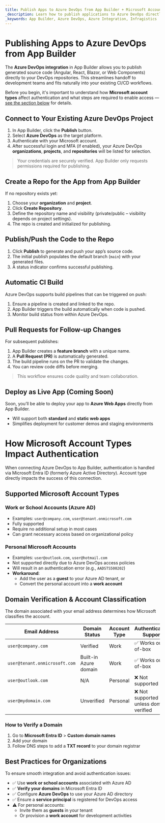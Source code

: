 ```yaml
---
title: Publish Apps to Azure DevOps from App Builder + Microsoft Account Type Requirements
_description: Learn how to publish applications to Azure DevOps directly from App Builder and understand how different Microsoft account types impact authentication and access.
_keywords: App Builder, Azure DevOps, Azure Integration, Infragistics
---
```


# Publishing Apps to Azure DevOps from App Builder

The **Azure DevOps integration** in App Builder allows you to publish generated source code (Angular, React, Blazor, or Web Components) directly to your DevOps repositories. This streamlines handoff to development teams and fits naturally into your existing CI/CD workflows.

Before you begin, it's important to understand how **Microsoft account types** affect authentication and what steps are required to enable access — [see the section below](#how-microsoft-account-types-impact-authentication) for details.

## Connect to Your Existing Azure DevOps Project

1. In App Builder, click the **Publish** button.
2. Select **Azure DevOps** as the target platform.
3. Authenticate with your Microsoft account.
4. After successful login and MFA (if enabled), your Azure DevOps **organizations**, **projects**, and **repositories** will be listed for selection.

> Your credentials are securely verified. App Builder only requests permissions required for publishing.


## Create a Repo for the App from App Builder

If no repository exists yet:

1. Choose your **organization** and **project**.
2. Click **Create Repository**.
3. Define the repository name and visibility (private/public – visibility depends on project settings).
4. The repo is created and initialized for publishing.

## Publish/Push the Code to the Repo

1. Click **Publish** to generate and push your app’s source code.
2. The initial publish populates the default branch (`main`) with your generated files.
3. A status indicator confirms successful publishing.

## Automatic CI Build

Azure DevOps supports build pipelines that can be triggered on push:

1. Ensure a pipeline is created and linked to the repo.
2. App Builder triggers the build automatically when code is pushed.
3. Monitor build status from within Azure DevOps.

## Pull Requests for Follow-up Changes

For subsequent publishes:

1. App Builder creates a **feature branch** with a unique name.
2. A **Pull Request (PR)** is automatically generated.
3. The build pipeline runs on the PR to validate the changes.
4. You can review code diffs before merging.

> This workflow ensures code quality and team collaboration.

## Deploy as Live App (Coming Soon)

Soon, you’ll be able to deploy your app to **Azure Web Apps** directly from App Builder.

- Will support both **standard** and **static web apps**
- Simplifies deployment for customer demos and staging environments

# How Microsoft Account Types Impact Authentication

When connecting Azure DevOps to App Builder, authentication is handled via Microsoft Entra ID (formerly Azure Active Directory). Account type directly impacts the success of this connection.

## Supported Microsoft Account Types

### Work or School Accounts (Azure AD)

- Examples: `user@company.com`, `user@tenant.onmicrosoft.com`
- Fully supported
- Require no additional setup in most cases
- Can grant necessary access based on organizational policy

### Personal Microsoft Accounts

- Examples: `user@outlook.com`, `user@hotmail.com`
- Not supported directly due to Azure DevOps access policies
- Will result in an authentication error (e.g., `AADSTS500202`)
- **Workaround**:
  - Add the user as a **guest** to your Azure AD tenant, or
  - Convert the personal account into a **work account**

## Domain Verification & Account Classification

The domain associated with your email address determines how Microsoft classifies the account.

| **Email Address**             | **Domain Status**     | **Account Type** | **Authentication Support**             |
|------------------------------|-----------------------|------------------|----------------------------------------|
| `user@company.com`           | Verified              | Work             | ✅ Works out-of-box                     |
| `user@tenant.onmicrosoft.com`| Built-in Azure domain | Work             | ✅ Works out-of-box                     |
| `user@outlook.com`           | N/A                   | Personal         | ❌ Not supported                        |
| `user@mydomain.com`          | Unverified            | Personal         | ❌ Not supported unless domain verified |

### How to Verify a Domain

1. Go to **Microsoft Entra ID** > **Custom domain names**
2. Add your domain
3. Follow DNS steps to add a **TXT record** to your domain registrar


## Best Practices for Organizations

To ensure smooth integration and avoid authentication issues:

- ✅ Use **work or school accounts** associated with Azure AD
- ✅ **Verify your domains** in Microsoft Entra ID
- ✅ Configure **Azure DevOps** to use your Azure AD directory
- ✅ Ensure a **service principal** is registered for DevOps access
- ⚠ For personal accounts:
  - Invite them as **guests** in your tenant
  - Or provision a **work account** for development activities
